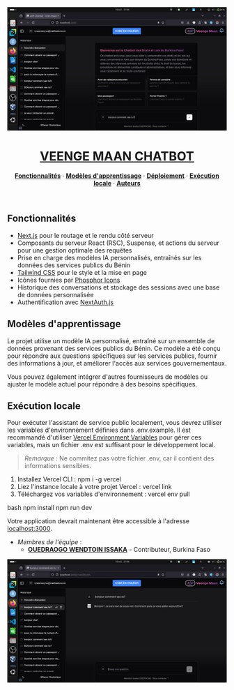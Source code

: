 <a href="https://chat.vercel.ai/">
<img alt="Assistant de Service Public - Bénin" src="./img/image.png">

<h1 align="center">VEENGE MAAN CHATBOT</h1>
</a>

<p align="center">

</p>

<p align="center">
<a href="#fonctionnalités"><strong>Fonctionnalités</strong></a> ·
<a href="#modèles-dapprentissage"><strong>Modèles d'apprentissage</strong></a> ·
<a href="#déploiement"><strong>Déploiement</strong></a> ·
<a href="#exécution-locale"><strong>Exécution locale</strong></a> ·
<a href="#auteurs"><strong>Auteurs</strong></a>
</p>
<br/>

## Fonctionnalités

- [Next.js](https://nextjs.org) pour le routage et le rendu côté serveur
- Composants du serveur React (RSC), Suspense, et actions du serveur pour une gestion optimale des requêtes
- Prise en charge des modèles IA personnalisés, entraînés sur les données des services publics du Bénin
- [Tailwind CSS](https://tailwindcss.com) pour le style et la mise en page
- Icônes fournies par [Phosphor Icons](https://phosphoricons.com)
- Historique des conversations et stockage des sessions avec une base de données personnalisée
- Authentification avec [NextAuth.js](https://github.com/nextauthjs/next-auth)

## Modèles d'apprentissage

Le projet utilise un modèle IA personnalisé, entraîné sur un ensemble de données provenant des services publics du Bénin. Ce modèle a été conçu pour répondre aux questions spécifiques sur les services publics, fournir des informations à jour, et améliorer l'accès aux services gouvernementaux.

Vous pouvez également intégrer d'autres fournisseurs de modèles ou ajuster le modèle actuel pour répondre à des besoins spécifiques.

<!-- ## Déploiement

Déployez votre propre version de l'assistant de service public sur Vercel en un seul clic :

[![Déployer avec Vercel](https://vercel.com/button)](https://vercel.com/new/clone?project-name=assistant-service-public&repository-name=assistant-service-public-benin&repository-url=https%3A%2F%2Fgithub.com%2Fvotre-repo%2Fassistant-service-public-benin&from=templates&env=OPENAI_API_KEY%2CAUTH_SECRET&envDescription=Comment+obtenir+ces+variables+d'environnement&envLink=https%3A%2F%2Fgithub.com%2Fvotre-repo%2Fassistant-service-public-benin%2Fblob%2Fmain%2F.env.example&teamCreateStatus=hidden) -->

## Exécution locale

Pour exécuter l'assistant de service public localement, vous devrez utiliser les variables d'environnement définies dans .env.example. Il est recommandé d'utiliser [Vercel Environment Variables](https://vercel.com/docs/projects/environment-variables) pour gérer ces variables, mais un fichier .env est suffisant pour le développement local.

> *Remarque* : Ne commitez pas votre fichier .env, car il contient des informations sensibles.

1. Installez Vercel CLI : npm i -g vercel
2. Liez l'instance locale à votre projet Vercel : vercel link
3. Téléchargez vos variables d'environnement : vercel env pull

bash
npm install
npm run dev


Votre application devrait maintenant être accessible à l'adresse [localhost:3000](http://localhost:3000/).


* *Membres de l'équipe* :
  * **[OUEDRAOGO WENDTOIN ISSAKA]( https://www.linkedin.com/in/wendtoinissaka)** - Contributeur, Burkina Faso
 


 <img alt="Assistant de Service Public - Bénin" src="./img/image1.png">